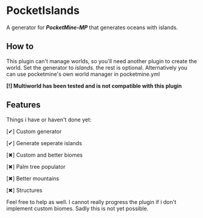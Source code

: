 # PocketIslands
A generator for ***PocketMine-MP*** that generates oceans with islands.
## How to
This plugin can't manage worlds, so you'll need another plugin to create the world.
Set the generator to *islands*. the rest is optional. Alternatively you can use pocketmine's own world manager in pocketmine.yml

**[!] Multiworld has been tested and is not compatible with this plugin**

## Features
Things i have or haven't done yet:
 
 [✔] Custom generator
 
 [✔] Generate seperate islands
 
 [✖] Custom and better biomes
 
 [✖] Palm tree populator
 
 [✖] Better mountains
 
 [✖] Structures
 
Feel free to help as well. I cannot really progress the plugin if i don't implement custom biomes. Sadly this is not yet possible.